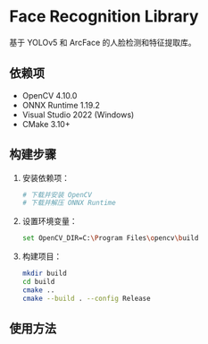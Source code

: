 # Face Recognition Library

基于 YOLOv5 和 ArcFace 的人脸检测和特征提取库。

## 依赖项

- OpenCV 4.10.0
- ONNX Runtime 1.19.2
- Visual Studio 2022 (Windows)
- CMake 3.10+

## 构建步骤

1. 安装依赖项：
   ```bash
   # 下载并安装 OpenCV
   # 下载并解压 ONNX Runtime
   ```

2. 设置环境变量：
   ```bash
   set OpenCV_DIR=C:\Program Files\opencv\build
   ```

3. 构建项目：
   ```bash
   mkdir build
   cd build
   cmake ..
   cmake --build . --config Release
   ```

## 使用方法
